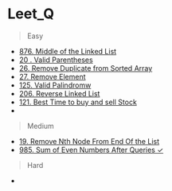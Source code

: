 # Leet_Q
>Easy
- [876. Middle of the Linked List](#Selection-Sort)
- [20 . Valid Parentheses](#Valid-Parentheses)
- [26. Remove Duplicate from Sorted Array](#Selection-Sort)
- [27. Remove Element](#Selection-Sort)
- [125. Valid Palindromw](#Selection-Sort)
- [206. Reverse Linked List](#Selection-Sort)
- [121. Best Time to buy and sell Stock](#Selection-Sort)
- 
>Medium
- [19.  Remove Nth Node From End Of the List](#Selection-Sort)
- [985. Sum of Even Numbers After Queries ✓](#https://leetcode.com/submissions/detail/805576401/)
>Hard
- 
